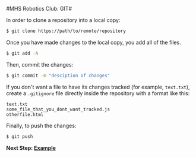 #MHS Robotics Club: GIT#

In order to clone a repository into a local copy:
```bash
$ git clone https://path/to/remote/repository
```
Once you have made changes to the local copy, you add all of the files.
```bash
$ git add -A
```

Then, commit the changes:
```bash
$ git commit -m "desciption of changes"
```

If you don't want a file to have its changes tracked (for example, `text.txt`), create a `.gitignore` file directly inside the repository with a format like this:

```
text.txt
some_file_that_you_dont_want_tracked.js
otherfile.html
```

Finally, to push the changes:
```bash
$ git push
```

<b>Next Step: <a href="example.md">Example</a></b>